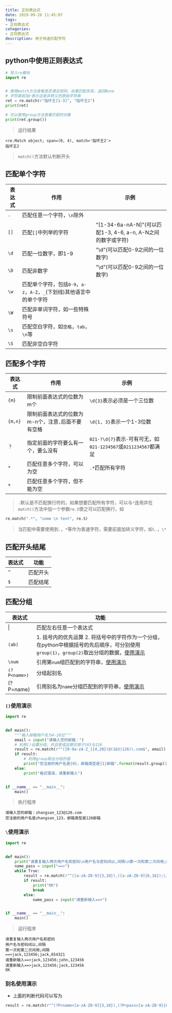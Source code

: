 ```yaml
---
title: 正则表达式
date: 2019-09-26 11:45:07
tags:
- 正则表达式
categories:
- 正则表达式
description: 用于快速匹配字符
---
```


<!--more-->
## python中使用正则表达式
```py
# 导入re模块
import re


# 使用match方法查看是否满足规则，如果匹配失败，返回None
# 字符串前加r表示这是非转义的原始字符串
ret = re.match(r"指环王[1-3]", "指环王2")
print(ret)

# 可以使用group方法查看匹配的对象
print(ret.group())
```

> 运行结果
```
<re.Match object; span=(0, 4), match='指环王2'>
指环王2
```

> `match()`方法默认判断开头


## 匹配单个字符

| 表达式 | 作用                                                                   | 示例                                                         |
|--------|------------------------------------------------------------------------|--------------------------------------------------------------|
| `.`    | 匹配任意一个字符，`\n`除外                                             |                                                              |
| `[]`   | 匹配`[]`中列举的字符                                                   | "[1-34-6a-nA-N]"(可以匹配1-3, 4-6, a-n, A-N之间的数字或字符) |
| `\d`   | 匹配一位数字，即1-9                                                    | "\d"(可以匹配0-9之间的一位数字)                              |
| `\D`   | 匹配非数字                                                             | "\d"(可以匹配0-9之间的一位数字)                              |
| `\w`   | 匹配单个字符，包括`0-9`，`a-z`，`A-Z`，`_`(下划线)其他语言中的单个字符 |                                                              |
| `\W`   | 匹配非单词字符，如一些特殊符号                                         |                                                              |
| `\s`   | 匹配空白字符，如`空格`，`tab`，`\n`等                                  |                                                              |
| `\S`   | 匹配非空白字符                                                         |                                                              |

## 匹配多个字符
| 表达式  | 作用                                               | 示例                                                             |
|---------|----------------------------------------------------|------------------------------------------------------------------|
| `{m}`   | 限制前面表达式的位数为m个                          | `\d{3}`表示必须是一个三位数                                      |
| `{m,n}` | 限制前面表达式的位数为m-n个，注意`,`后面不要有空格 | `\d{1, 3}`表示一个1-3位数                                        |
| `？`    | 指定前面的字符要么有一个，要么没有                 | `021-?\d{7}`表示`-`可有可无，如`021-1234567`或`0211234567`都满足 |
| `*`     | 匹配任意多个字符，可以为空                         | `.*`匹配所有字符                                                 |
| `+`     | 匹配任意多个字符，但不能为空                       |                                                                  |

> `.`默认是不匹配换行符的，如果想要匹配所有字符，可以与`*`连用并在`match()`方法中加一个参数`re.S`使之可以匹配换行，如
```py
re.match(".*", "some \n text", re.S)
```

> 当匹配中需要使用到`.`，`*`等作为普通字符，需要前面加转义字符，如`\.`，`\*`

## 匹配开头结尾
| 表达式 | 功能     |
|--------|----------|
| `^`    | 匹配开头 |
| `$`    | 匹配结尾 |

## 匹配分组
| 表达式       | 功能                                                                                                                                                      |
|--------------|-----------------------------------------------------------------------------------------------------------------------------------------------------------|
| &#124;       | 匹配左右任意一个表达式                                                                                                                                    |
| `(ab)`       | 1. 括号内的优先运算 2. 将括号中的字符作为一个分组，在python中根据括号的先后顺序，可分别使用`group(1)`，`group(2)`取出分组的数据，[使用演示](#()使用演示) |
| `\num`       | 引用第`num`组匹配到的字符串，[使用演示](#\使用演示)                                                                                                       |
| `(?P<name>)` | 分组起别名                                                                                                                                                |
| (?P=name)    | 引用别名为`name`分组匹配到的字符串，[使用演示](#别名使用演示)                                                                                             |

### `()`使用演示
```py
import re


def main():
    """输入邮箱用户名为4-20位"""
    email = input("请输入您的邮箱：")
    # 利用()设置分组，并且使或运算仅限于163与126
    result = re.match(r"^([0-9a-zA-Z_]{4,20})@(163|126)\.com$", email)
    if result:
        # 利用group取出分组的值
        print("您注册的用户名是{0}，邮箱类型是{1}邮箱".format(result.group(1), result.group(2)))
    else:
        print("格式错误，请重新输入")


if __name__ == "__main__":
    main()
```

> 执行程序
```
请输入您的邮箱：zhangsan_123@126.com
您注册的用户名是zhangsan_123，邮箱类型是126邮箱
```

### `\`使用演示
```py
import re


def main():
    print("请重复输入两次用户名和密码\n用户名与密码间以,间隔\n第一次和第二次间用;间隔")
    name_pass = input("==>")
    while True:
        result = re.match(r"^([a-zA-Z0-9]{3,10}),([a-zA-Z0-9]{6,16});\1,\2$", name_pass)
        if result:
            print("OK")
            break
        else:
            name_pass = input("请重新输入==>")


if __name__ == "__main__":
    main()
```

> 运行程序
```
请重复输入两次用户名和密码
用户名与密码间以,间隔
第一次和第二次间用;间隔
==>jack,123456;jack,654321
请重新输入==>jack,123456;john,123456
请重新输入==>jack,123456;jack,123456
OK
```

### 别名使用演示
* 上面的判断代码可以写为
```py
result = re.match(r"^(?P<name>[a-zA-Z0-9]{3,10}),(?P<pass>[a-zA-Z0-9]{6,16});(?P=name),(?P=pass)$", name_pass)
```


